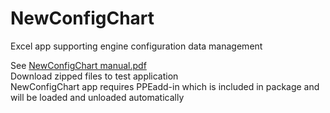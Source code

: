 # NewConfigChart
Excel app supporting engine configuration data management

See [NewConfigChart manual.pdf](https://github.com/ppgut/NewConfigChart/blob/main/NewConfigChart%20manual.pdf "NewConfigChart manual.pdf")  
Download zipped files to test application  
NewConfigChart app requires PPEadd-in which is included in package and will be loaded and unloaded automatically
